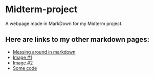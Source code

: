 # Midterm-project
A webpage made in MarkDown for my Midterm project.

## Here are links to my other markdown pages:
* [Messing around in markdown](https://github.com/MichaelKeeney/Midterm-project/blob/main/Messing%20around%20in%20markdown.md)
* [Image #1]()
* [Image #2]()
* [Some code]()
